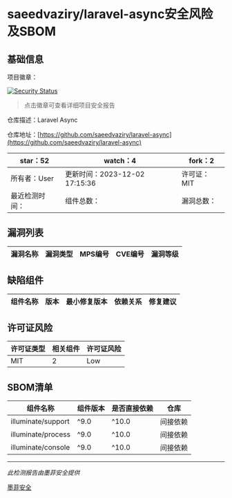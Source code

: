 # saeedvaziry/laravel-async安全风险及SBOM

## 基础信息

项目徽章：

[![Security Status](https://www.murphysec.com/platform3/v31/badge/1733198868807372800.svg)](https://www.murphysec.com/console/report/1733198867628773377/1733198868807372800)

> 点击徽章可查看详细项目安全报告

仓库描述：Laravel Async

仓库地址：[https://github.com/saeedvaziry/laravel-async](https://github.com/saeedvaziry/laravel-async)

| star：52 | watch：4 | fork：2 |
| ----------- | -------------- | ------------ |
| 所有者：User | 更新时间：2023-12-02 17:15:36 | 许可证：MIT |
| 最近检测时间： | 组件总数： | 漏洞总数： |




## 漏洞列表

| 漏洞名称 | 漏洞类型 | MPS编号 | CVE编号 | 漏洞等级 |
| ------- | ------ | ------- | ------ | ----- |





## 缺陷组件

| 组件名称 | 版本 | 最小修复版本 | 依赖关系 | 修复建议 |
| -------- | ---- | ------------ | -------- | -------- |





## 许可证风险

| 许可证类型 | 相关组件 | 许可证风险 |
| ---------- | -------- | ---------- |
|MIT|2|Low|




## SBOM清单

| 组件名称 | 组件版本 | 是否直接依赖 | 仓库 |
| -------- | -------- | ------------ | ---- |
|illuminate/support|^9.0|^10.0|间接依赖|composer|
|illuminate/process|^9.0|^10.0|间接依赖|composer|
|illuminate/console|^9.0|^10.0|间接依赖|composer|


------

*此检测报告由墨菲安全提供*

[墨菲安全](www.murphysec.com)